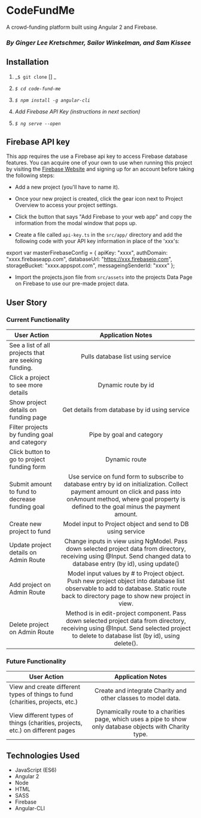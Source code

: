# CodeFundMe

A crowd-funding platform built using Angular 2 and Firebase.

### _By Ginger Lee Kretschmer, Sailor Winkelman, and Sam Kissee_


## Installation

1. _`$ git clone` [] _

2. _`$ cd code-fund-me`_

3.  _`$ npm install -g angular-cli`_

4. _Add Firebase API Key (instructions in next section)_

5. _`$ ng serve --open`_

## Firebase API key

This app requires the use a Firebase api key to access Firebase database features. You can acquire one of your own to use when running this project by visiting the [Firebase Website](https://firebase.google.com) and signing up for an account before taking the following steps:

* Add a new project (you'll have to name it).

* Once your new project is created, click the gear icon next to Project Overview to access your project settings.

* Click the button that says "Add Firebase to your web app" and copy the information from the modal window that pops up.

* Create a file called `api-key.ts` in the `src/app/` directory and add the following code with your API key information in place of the 'xxx's:

export var masterFirebaseConfig = {
  apiKey: "xxxx",
  authDomain: "xxxx.firebaseapp.com",
  databaseUrl: "https://xxx.firebaseio.com",
  storageBucket: "xxxx.appspot.com",
  messageingSenderId: "xxxx"
};

* Import the projects.json file from `src/assets` into the projects Data Page on Firebase to use our pre-made project data.



## User Story

### Current Functionality

| User Action |      Application Notes      |  
|----------|:-------------:|
| See a list of all projects that are seeking funding. | Pulls database list using service  |
| Click a project to see more details| Dynamic route by id |
| Show project details on funding page | Get details from database by id using service |
| Filter projects by funding goal and category| Pipe by goal and category |
| Click button to go to project funding form| Dynamic route|
| Submit amount to fund to decrease funding goal | Use service on fund form to subscribe to database entry by id on initialization. Collect payment amount on click and pass into onAmount method, where goal property is defined to the goal minus the payment amount.|
| Create new project to fund | Model input to Project object and send to DB using service|
| Update project details on Admin Route | Change inputs in view using NgModel. Pass down selected project data from directory, receiving using @Input. Send changed data to database entry (by id), using update()|
| Add project on Admin Route | Model input values by # to Project object. Push new project object into database list observable to add to database. Static route back to directory page to show new project in view. |
| Delete project on Admin Route | Method is in edit-project component. Pass down selected project data from directory, receiving using @Input. Send selected project to delete to database list (by id), using delete(). |


### Future Functionality

| User Action |      Application Notes      |  
|----------|:-------------:|
| View and create different types of things to fund (charities, projects, etc.) | Create and integrate Charity and other classes to model data.|
| View different types of things (charities, projects, etc.) on different pages | Dynamically route to a charities page, which uses a pipe to show only database objects with Charity type.|

## Technologies Used
* JavaScript (ES6)
* Angular 2
* Node
* HTML
* SASS
* Firebase
* Angular-CLI
